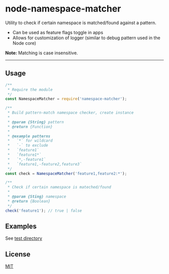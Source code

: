 # node-namespace-matcher

Utility to check if certain namespace is matched/found against a pattern.

- Can be used as feature flags toggle in apps
- Allows for customization of logger (similar to debug pattern used in the Node core)

**Note:** Matching is case insensitive.

---

## Usage

```js
/**
 * Require the module
 */
const NamespaceMatcher = require('namespace-matcher');

/**
 * Build pattern-match namespace checker, create instance
 *
 * @param {String} pattern
 * @return {Function}
 *
 * @example patterns
 *   `*` for wildcard
 *   `-` to exclude
 *   `feature1`
 *   `feature1*`
 *   `*,-feature1`
 *   `feature1,-feature2,feature3`
 */
const check = NamespaceMatcher('feature1,feature2:*');

/**
 * Check if certain namespace is mateched/found
 *
 * @param {Sting} namespace
 * @return {Boolean}
 */
check('feature1'); // true | false
```


## Examples

See [test directory](/test/index.js)


## License

[MIT](https://mit-license.org)
